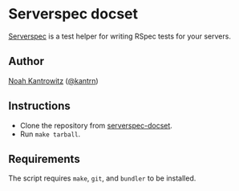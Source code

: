 # Serverspec docset

[Serverspec](http://serverspec.org/) is a test helper for writing RSpec tests
for your servers.

## Author

[Noah Kantrowitz](https://github.com/coderanger) ([@kantrn](https://twitter.com/kantrn))

## Instructions

* Clone the repository from [serverspec-docset](https://github.com/coderanger/serverspec-docset).
* Run `make tarball`.

## Requirements

The script requires `make`, `git`, and `bundler` to be installed.

